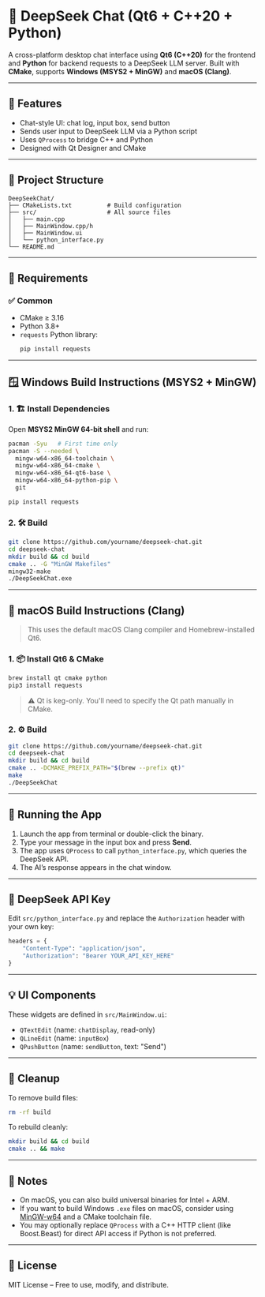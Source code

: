 # 🧠 DeepSeek Chat (Qt6 + C++20 + Python)

A cross-platform desktop chat interface using **Qt6 (C++20)** for the frontend and **Python** for backend requests to a DeepSeek LLM server. Built with **CMake**, supports **Windows (MSYS2 + MinGW)** and **macOS (Clang)**.

---

## 📸 Features

- Chat-style UI: chat log, input box, send button
- Sends user input to DeepSeek LLM via a Python script
- Uses `QProcess` to bridge C++ and Python
- Designed with Qt Designer and CMake

---

## 📁 Project Structure

```
DeepSeekChat/
├── CMakeLists.txt          # Build configuration
├── src/                    # All source files
│   ├── main.cpp
│   ├── MainWindow.cpp/h
│   ├── MainWindow.ui
│   └── python_interface.py
└── README.md
```

---

## 🔧 Requirements

### ✅ Common

- CMake ≥ 3.16
- Python 3.8+
- `requests` Python library:
  ```bash
  pip install requests
  ```

---

## 🪟 Windows Build Instructions (MSYS2 + MinGW)

### 1. 🏗 Install Dependencies

Open **MSYS2 MinGW 64-bit shell** and run:

```bash
pacman -Syu   # First time only
pacman -S --needed \
  mingw-w64-x86_64-toolchain \
  mingw-w64-x86_64-cmake \
  mingw-w64-x86_64-qt6-base \
  mingw-w64-x86_64-python-pip \
  git

pip install requests
```

### 2. 🛠 Build

```bash
git clone https://github.com/yourname/deepseek-chat.git
cd deepseek-chat
mkdir build && cd build
cmake .. -G "MinGW Makefiles"
mingw32-make
./DeepSeekChat.exe
```

---

## 🍎 macOS Build Instructions (Clang)

> This uses the default macOS Clang compiler and Homebrew-installed Qt6.

### 1. 📦 Install Qt6 & CMake

```bash
brew install qt cmake python
pip3 install requests
```

> ⚠️ Qt is keg-only. You'll need to specify the Qt path manually in CMake.

### 2. ⚙️ Build

```bash
git clone https://github.com/yourname/deepseek-chat.git
cd deepseek-chat
mkdir build && cd build
cmake .. -DCMAKE_PREFIX_PATH="$(brew --prefix qt)"
make
./DeepSeekChat
```

---

## 🧪 Running the App

1. Launch the app from terminal or double-click the binary.
2. Type your message in the input box and press **Send**.
3. The app uses `QProcess` to call `python_interface.py`, which queries the DeepSeek API.
4. The AI’s response appears in the chat window.

---

## 🔐 DeepSeek API Key

Edit `src/python_interface.py` and replace the `Authorization` header with your own key:

```python
headers = {
    "Content-Type": "application/json",
    "Authorization": "Bearer YOUR_API_KEY_HERE"
}
```

---

## 💡 UI Components

These widgets are defined in `src/MainWindow.ui`:
- `QTextEdit` (name: `chatDisplay`, read-only)
- `QLineEdit` (name: `inputBox`)
- `QPushButton` (name: `sendButton`, text: "Send")

---

## 🧼 Cleanup

To remove build files:

```bash
rm -rf build
```

To rebuild cleanly:

```bash
mkdir build && cd build
cmake .. && make
```

---

## 📌 Notes

- On macOS, you can also build universal binaries for Intel + ARM.
- If you want to build Windows `.exe` files on macOS, consider using [MinGW-w64](https://brew.sh/) and a CMake toolchain file.
- You may optionally replace `QProcess` with a C++ HTTP client (like Boost.Beast) for direct API access if Python is not preferred.

---

## 📜 License

MIT License – Free to use, modify, and distribute.
